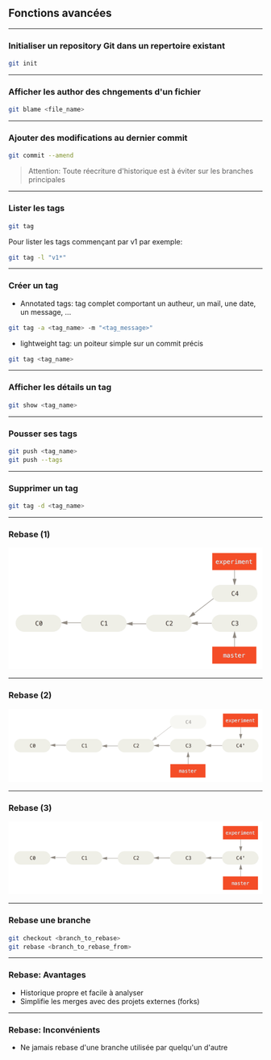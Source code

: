 ## Fonctions avancées

----

### Initialiser un repository Git dans un repertoire existant
```bash
git init
```

----

### Afficher les author des chngements d'un fichier
```bash
git blame <file_name>
```

----

### Ajouter des modifications au dernier commit
```bash
git commit --amend
```
> Attention: Toute réecriture d'historique est à éviter sur les branches principales

----

### Lister les tags
```bash
git tag
```
Pour lister les tags commençant par v1 par exemple:
```bash
git tag -l "v1*"
```

----

### Créer un tag
* Annotated tags: tag complet comportant un autheur, un mail, une date, un message, ...
```bash
git tag -a <tag_name> -m "<tag_message>"
```
* lightweight tag: un poiteur simple sur un commit précis
```bash
git tag <tag_name>
```

----

### Afficher les détails un tag
```bash
git show <tag_name>
```

----

### Pousser ses tags 
```bash
git push <tag_name>
git push --tags
```

----

### Supprimer un tag
```bash
git tag -d <tag_name>
```

----

### Rebase (1)
<img src="images/basic-rebase-1.png" style="background:none; border:none; box-shadow:none;"/>

----

### Rebase (2)
<img src="images/basic-rebase-3.png" style="background:none; border:none; box-shadow:none;"/>

----

### Rebase (3)
<img src="images/basic-rebase-4.png" style="background:none; border:none; box-shadow:none;"/>

----

### Rebase une branche

```bash
git checkout <branch_to_rebase>
git rebase <branch_to_rebase_from>
```

----

### Rebase: Avantages

* Historique propre et facile à analyser
* Simplifie les merges avec des projets externes (forks)

----

### Rebase: Inconvénients

* Ne jamais rebase d'une branche utilisée par quelqu'un d'autre

